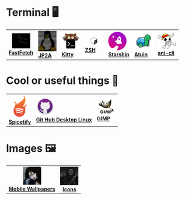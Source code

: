 # Terminal 🖥️

<div align = "center">
<table>
<tr>
<td id="fastfetch" align = "center">
<a href="Terminal/Fast.md">
<img width="50" src="/imgs/Fast.png" alt="Fast logo"><br>
<b>FastFetch</b>
</a>
</td>
    
<td id="jp2a">
<a href="Terminal/Jp2a.md">
<img width="50" src="/imgs/jp2a.png" alt="jp2a logo"><br>
<b>JP2A</b>
</a>
</td>
    
<td id="Kitty">
<a href="Terminal/Kitty.md">
<img width="50" src="/imgs/kitty.svg"><br>
<b>Kitty</b>
</a>
</td>

<td id="zsh">
<a href="Terminal/ZSH.md">
<img width="50" src="/imgs/ZSH.jpeg"><br>
<b>ZSH</b>
</a>
</td>

<td id="Starship">
<a href="Terminal/Star.md">
<img width="50" src="/imgs/Star.png"><br>
<b>Starship</b>
</a>
</td>

<td id="atuin">
<a href="Terminal/Atuin.md">
<img width="50" src="/imgs/Atuin.png"><br>
<b>Atuin</b>
</a>
</td>

<td id="ani-cli">
<a href="Terminal/ani.md">
<img width="50" src="/imgs/ani.png"><br>
<b>ani-cli</b>
</a>
</td>
</tr>
</table>
</div>

# Cool or useful things 🐚

<div align = "center">
<table>
<tr>
<td id="spicetify" align = "center">
<a href="Util/Spi.md">
<img width="50" src="/imgs/Spi.png" alt="Spi logo"><br>
<b>Spicetify</b>
</a>
</td>
    
<td id="git">
<a href="Util/Git.md">
<img width="50" src="/imgs/Git.png" alt="git logo"><br>
<b>Git Hub Desktop Linux</b>
</a>
</td>

<td id="gimp">
<a href="Util/Git.md">
<img width="50" src="/imgs/Gimp.png" alt="gimp logo"><br>
<b>GIMP</b>
</a>
</td>

</tr>
</table>
</div>

# Images 🖼️

<div align = "center">
<table>
<tr>
<td id="mobile" align = "center">
<a href="/Es/photos/wallpapers">
<img width="50" src="/imgs/Wall.jpeg" alt="Mobile Wallpapers"><br>
<b>Mobile Wallpapers</b>
</a>
</td>

<td id="icons" align = "center">
<a href="/Es/photos/icons">
<img width="50" src="/imgs/icon.jpg" alt="icons"><br>
<b>Icons</b>
</a>
</td>


</tr>
</table>
</div>